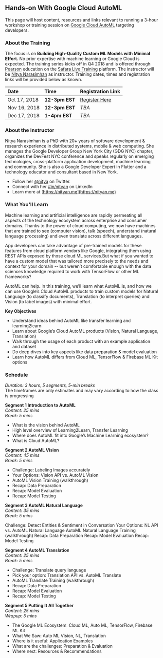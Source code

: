 ## Hands-on With Google Cloud AutoML

This page will host content, resources and links relevant to running a 3-hour workshop or training session on [Google Cloud AutoML](https://cloud.google.com/automl/) targeting developers. 

### About the Training

The focus is on **Building High-Quality Custom ML Models with Minimal Effort.** No prior expertise with machine learning or Google Cloud is expected. The training series kicks off in Q4 2018 and is offered through [Pearson](https://www.pearson.com/us/) education on the [Safara Live Training](https://www.safaribooksonline.com/live-training) platform. The instructor will be [Nitya Narasimhan](https://nityan.me) as instructor. Training dates, times and registration links will be provided below as known.

| Date      | Time         | Registration Link |
| :------------- |:-------------|:-----|
| Oct 17, 2018   | **12-3pm EST**| [Register Here](https://www.safaribooksonline.com/live-training/courses/hands-on-with-google-cloud-automl/0636920216452/)  |
| Nov 16, 2018   | **12-3pm EST**    | _TBA_ |
| Dec 17, 2018   | **1-4pm EST**    | _TBA_ |


### About the Instructor

Nitya Narasimhan is a PhD with 20+ years of software development & research experience in distributed systems, mobile & web computing. She manages the Google Developer Group New York City (GDG NYC) chapter, organizes the DevFest NYC conference and speaks regularly on emerging technologies, cross-platform application development, machine learning and community. She is also a Google Developer Expert in Flutter and a technology educator and consultant based in New York.

 * Follow her [@nitya](https://www.twitter.com/nitya) on Twitter.
 * Connect with her [#in/nityan](https://www.linkedin.com/in/nityan) on LinkedIn
 * Learn more at [https://nityan.me](https://nityan.me)


### What You'll Learn

Machine learning and artificial intelligence are rapidly permeating all aspects of the technology ecosystem across enterprise and consumer domains. Thanks to the power of cloud computing, we now have machines that are trained to see (computer vision), talk (speech), understand (natural language processing) and even translate across different languages.

App developers can take advantage of pre-trained models for these features from cloud platform vendors like Google, integrating them using REST APIs exposed by those cloud ML services.But what if you wanted to have a custom model that was tailored more precisely to the needs and context for your domain -- but weren’t comfortable enough with the data sciences knowledge required to work with TensorFlow or other ML frameworks?

AutoML can help. In this training, we’ll learn what AutoML is, and how we can use Google’s Cloud AutoML products to train custom models for Natural Language (to classify documents), Translation (to interpret queries) and Vision (to label images) with minimal effort.

**Key Objectives**

 * Understand ideas behind AutoML like transfer learning and learning2learn
 * Learn about Google’s Cloud AutoML products (Vision, Natural Language, Translation)
 * Walk through the usage of each product with an example application and dataset
 * Do deep dives into key aspects like data preparation & model evaluation
 * Learn how AutoML differs from Cloud ML, TensorFlow & Firebase ML Kit options


### Schedule

_Duration: 3 hours, 5 segments, 5-min breaks_ <br/> 
The timeframes are only estimates and may vary according to how the class is progressing

**Segment 1 Introduction to AutoML** <br/> 
_Content: 25 mins_  <br/> 
_Break: 5 mins_

  * What is the vision behind AutoML
  * High level overview of Learning2Learn, Transfer Learning
  * Where does AutoML fit into Google’s Machine Learning ecosystem?
  * What is Cloud AutoML?

**Segment 2 AutoML Vision** <br/> 
 _Content: 45 mins_ <br/> 
 _Break: 5 mins_

 * Challenge: Labeling Images accurately
 * Your Options: Vision API vs. AutoML Vision
 * AutoML Vision Training (walkthrough)
 * Recap: Data Preparation
 * Recap: Model Evaluation
 * Recap: Model Testing

**Segment 3 AutoML Natural Language** <br/> 
 _Content: 35 mins_ <br/> 
 _Break: 5 mins_
 
Challenge: Detect Entities & Sentiment in Conversation
Your Options: NL API vs. AutoML Natural Language
AutoML Natural Language Training (walkthrough)
Recap: Data Preparation
Recap: Model Evaluation
Recap: Model Testing

**Segment 4 AutoML Translation** <br/> 
 _Content: 25 mins_ <br/> 
 _Break: 5 mins_

 * Challenge: Translate query language
 * Pick your option: Translation API vs. AutoML Translate
 * AutoML Translate Training (walkthrough)
 * Recap: Data Preparation
 * Recap: Model Evaluation
 * Recap: Model Testing

**Segment 5 Putting It All Together** <br/> 
 _Content: 25 mins_ <br/> 
 _Wrapup: 5 mins_

 * The Google ML Ecosystem: Cloud ML, Auto ML, TensorFlow, Firebase ML Kit
 * What We Saw: Auto ML Vision, NL, Translation
 * Where is it useful: Application Examples
 * What are the challenges: Preparation & Evaluation
 * Where next: Resources & Recommendations
 
